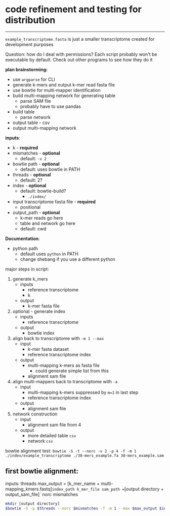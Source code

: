 # code refinement and testing for distribution
---

`example_transcriptome.fasta` is just a smaller transcriptome created for development purposes

Question: how do I deal with permissions? Each script probably won't be executable by default.
Check out other programs to see how they do it

**plan brainstorming:**
- use `argparse` for CLI
- generate k-mers and output k-mer read fasta file
- use bowtie for multi-mapper identification
- build multi-mapping network for generating table
    - parse SAM file
    - probably have to use pandas
- build table
    - parse network
- output table - csv
- output multi-mapping network

**inputs**:
- k - **required**
- mismatches - **optional**
    - default: `-v 2`
- bowtie path - **optional**
    - default: uses bowtie in PATH
- threads - **optional**
    - default: 2?
- index - **optional**
    - default: bowtie-build?
        - `./index/`
- input transcriptome fasta file - **required**
    - positional
- output_path - **optional**
    - k-mer reads go here
    - table and network go here
    - default: cwd

**Documentation**:
- python path
    - default uses `python` in PATH
    - change shebang if you use a different python


major steps in script:
1. generate k_mers
    - inputs
        - reference transcriptome
        - k
    - output
        - k-mer fasta file
2. optional - generate index
    - inputs
        - reference transcriptome
    - output
        - bowtie index
3. align back to transcriptome with `-m 1 --max`
    - input
        - k-mer fasta dataset
        - reference transcriptome index
    - output
        - multi-mapping k-mers as fasta file
            - could generate simple list from this
        - alignment sam file
4. align multi-mappers back to transcriptome with `-a`
    - input
        - multi-mapping k-mers suppressed by `m=1` in last step
        - reference transcriptome index
    - output
        - alignment sam file
5. network construction
    - input
        - alignment sam file from 4
    - output
        - more detailed table `csv`
        - network `csv`




bowtie alignment test: `bowtie -S -t --norc -v 2 -p 4 -f -m 1 ./index/example_transcriptome ./30-mers_example.fa 30-mers_example.sam`



## first bowtie alignment:

inputs:
threads
max_output = [k_mer_name + multi-mapping_kmers.fastq]`
index_path
k_mer_file
sam_path = `[output directory + output_sam_file]`
norc
mismatches

```bash
mkdir [output directory]
$bowtie -S -p $threads --norc $mismatches -f -m 1 --max $max_output $index_path $k_mer_file $sam_path
```
